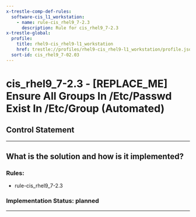 ```yaml
---
x-trestle-comp-def-rules:
  software-cis_l1_workstation:
    - name: rule-cis_rhel9_7-2.3
      description: Rule for cis_rhel9_7-2.3
x-trestle-global:
  profile:
    title: rhel9-cis_rhel9-l1_workstation
    href: trestle://profiles/rhel9-cis_rhel9-l1_workstation/profile.json
  sort-id: cis_rhel9_7-02.03
---
```


# cis_rhel9_7-2.3 - \[REPLACE_ME\] Ensure All Groups In /Etc/Passwd Exist In /Etc/Group (Automated)

## Control Statement

______________________________________________________________________

## What is the solution and how is it implemented?

<!-- For implementation status enter one of: implemented, partial, planned, alternative, not-applicable -->

<!-- Note that the list of rules under ### Rules: is read-only and changes will not be captured after assembly to JSON -->

<!-- Add control implementation description here for control: cis_rhel9_7-2.3 -->

### Rules:

  - rule-cis_rhel9_7-2.3

### Implementation Status: planned

______________________________________________________________________
